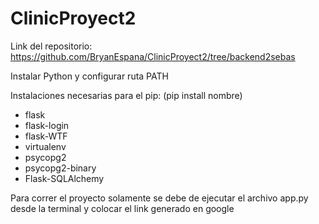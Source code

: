 # ClinicProyect2

Link del repositorio: https://github.com/BryanEspana/ClinicProyect2/tree/backend2sebas

Instalar Python y configurar ruta PATH

Instalaciones necesarias para el pip: (pip install nombre)
- flask
- flask-login
- flask-WTF
- virtualenv
- psycopg2
- psycopg2-binary 
- Flask-SQLAlchemy


Para correr el proyecto solamente se debe de ejecutar el archivo
app.py desde la terminal y colocar el link generado en google